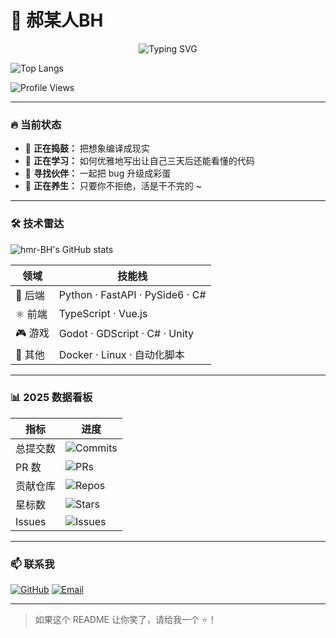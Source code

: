 # 🧬 郝某人BH
<div align="center">
  
![Typing SVG](https://readme-typing-svg.herokuapp.com?font=Fira+Code&size=21&pause=5000&color=00add8&vCenter=true&width=1000&lines=Earth%20is%20the%20cradle%20of%20humanity%2C%20but%20mankind%20cannot%20stay%20in%20the%20cradle%20forever.+%E2%80%94+Konstantin+Tsiolkovsky;All%20tech%20rusts%2C%20no%20code%20is%20immortal.;Tilling%20the%20star-seas%2C%20reaching%20for%20the%20vault%20of%20heaven.+%E2%80%94+CNSA+2025)
</div>

![Top Langs](https://github-readme-stats.vercel.app/api/top-langs/?username=hmrbh&layout=donut&theme=dark)

![Profile Views](https://komarev.com/ghpvc/?username=hmr-BH&label=Profile%20Views&color=0e75b6&style=flat)

---

### 🔥 当前状态
- 🔭 **正在捣鼓：** 把想象编译成现实  
- 🌱 **正在学习：** 如何优雅地写出让自己三天后还能看懂的代码  
- 👯 **寻找伙伴：** 一起把 bug 升级成彩蛋  
- 🧘 **正在养生：** 只要你不拒绝，活是干不完的 ~

---

### 🛠️ 技术雷达
![hmr-BH's GitHub stats](https://github-readme-stats.vercel.app/api?username=hmr-BH&show_icons=true&theme=radical)

| 领域 | 技能栈 |
|------|--------|
| 🐍 后端 | Python · FastAPI · PySide6 · C# |
| ⚛️ 前端 | TypeScript · Vue.js |
| 🎮 游戏 | Godot · GDScript · C# · Unity |
| 🧪 其他 | Docker · Linux · 自动化脚本 |

---

### 📊 2025 数据看板

| 指标 | 进度 |
|------|------|
| 总提交数 | ![Commits](https://badgen.net/badge/Commits/84/00add8?icon=github) 
| PR 数 | ![PRs](https://badgen.net/badge/PRs/10/orange?icon=git) 
| 贡献仓库 | ![Repos](https://badgen.net/badge/Contributed/7/green?icon=github)
| 星标数 | ![Stars](https://badgen.net/badge/Stars/1/yellow?icon=star)
| Issues | ![Issues](https://badgen.net/badge/Issues/2/red?icon=issue)

---

### 📫 联系我
[![GitHub](https://img.shields.io/badge/GitHub-Follow-181717?style=flat-square&logo=github)](https://github.com/hmr-BH)
[![Email](https://img.shields.io/badge/Email-1218271192@qq.com-D14836?style=flat-square&logo=gmail)](mailto:1218271192@qq.com)

---

> 如果这个 README 让你笑了，请给我一个 ⭐️！  
